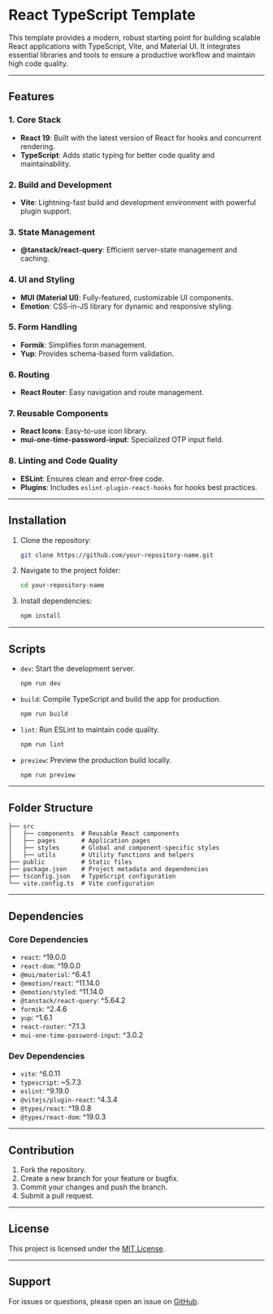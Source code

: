 # React TypeScript Template

This template provides a modern, robust starting point for building scalable React applications with TypeScript, Vite, and Material UI. It integrates essential libraries and tools to ensure a productive workflow and maintain high code quality.

---

## Features

### 1. **Core Stack**

- **React 19**: Built with the latest version of React for hooks and concurrent rendering.
- **TypeScript**: Adds static typing for better code quality and maintainability.

### 2. **Build and Development**

- **Vite**: Lightning-fast build and development environment with powerful plugin support.

### 3. **State Management**

- **@tanstack/react-query**: Efficient server-state management and caching.

### 4. **UI and Styling**

- **MUI (Material UI)**: Fully-featured, customizable UI components.
- **Emotion**: CSS-in-JS library for dynamic and responsive styling.

### 5. **Form Handling**

- **Formik**: Simplifies form management.
- **Yup**: Provides schema-based form validation.

### 6. **Routing**

- **React Router**: Easy navigation and route management.

### 7. **Reusable Components**

- **React Icons**: Easy-to-use icon library.
- **mui-one-time-password-input**: Specialized OTP input field.

### 8. **Linting and Code Quality**

- **ESLint**: Ensures clean and error-free code.
- **Plugins**: Includes `eslint-plugin-react-hooks` for hooks best practices.

---

## Installation

1. Clone the repository:

   ```bash
   git clone https://github.com/your-repository-name.git
   ```

2. Navigate to the project folder:

   ```bash
   cd your-repository-name
   ```

3. Install dependencies:

   ```bash
   npm install
   ```

---

## Scripts

- `dev`: Start the development server.
  ```bash
  npm run dev
  ```
- `build`: Compile TypeScript and build the app for production.
  ```bash
  npm run build
  ```
- `lint`: Run ESLint to maintain code quality.
  ```bash
  npm run lint
  ```
- `preview`: Preview the production build locally.
  ```bash
  npm run preview
  ```

---

## Folder Structure

```
├── src
│   ├── components  # Reusable React components
│   ├── pages       # Application pages
│   ├── styles      # Global and component-specific styles
│   ├── utils       # Utility functions and helpers
├── public          # Static files
├── package.json    # Project metadata and dependencies
├── tsconfig.json   # TypeScript configuration
└── vite.config.ts  # Vite configuration
```

---

## Dependencies

### **Core Dependencies**

- `react`: ^19.0.0
- `react-dom`: ^19.0.0
- `@mui/material`: ^6.4.1
- `@emotion/react`: ^11.14.0
- `@emotion/styled`: ^11.14.0
- `@tanstack/react-query`: ^5.64.2
- `formik`: ^2.4.6
- `yup`: ^1.6.1
- `react-router`: ^7.1.3
- `mui-one-time-password-input`: ^3.0.2

### **Dev Dependencies**

- `vite`: ^6.0.11
- `typescript`: \~5.7.3
- `eslint`: ^9.19.0
- `@vitejs/plugin-react`: ^4.3.4
- `@types/react`: ^19.0.8
- `@types/react-dom`: ^19.0.3

---

## Contribution

1. Fork the repository.
2. Create a new branch for your feature or bugfix.
3. Commit your changes and push the branch.
4. Submit a pull request.

---

## License

This project is licensed under the [MIT License](LICENSE).

---

## Support

For issues or questions, please open an issue on [GitHub](https://github.com/your-repository-name/issues).

